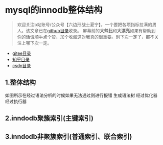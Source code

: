 # mysql的innodb整体结构
> 欢迎关注b站账号/公众号【六边形战士夏宁】，一个要把各项指标拉满的男人。该文章已在[github目录](https://github.com/edanlx/SealBook/blob/master/catalogue/wechat.md)收录。
屏幕前的**大帅比**和**大漂亮**如果有帮助到你的话请顺手点个赞、加个收藏这对我真的很重要。别下次一定了，都不关注上哪下次一定。
* [gitee目录](https://gitee.com/seal_li/SealBook)
* [知乎目录](https://zhuanlan.zhihu.com/p/338222208)
* [csdn目录](https://blog.csdn.net/seal_li/article/details/111415366)

## 1.整体结构
如图所示在经过语法分析的时候如果无法通过则进行报错
生成语法树
经过优化器
经过执行器
## 2.inndodb聚簇索引(主键索引)
## 3.inndodb非聚簇索引(普通索引、联合索引)